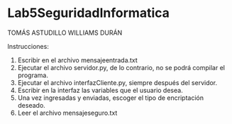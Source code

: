 # Lab5SeguridadInformatica
TOMÁS ASTUDILLO
WILLIAMS DURÁN

Instrucciones:

1) Escribir en el archivo mensajeentrada.txt
2) Ejecutar el archivo servidor.py, de lo contrario, no se podrá compilar el programa.
3) Ejecutar el archivo interfazCliente.py, siempre después del servidor.
4) Escribir en la interfaz las variables que el usuario desea.
5) Una vez ingresadas y enviadas, escoger el tipo de encriptación deseado.
6) Leer el archivo mensajeseguro.txt
